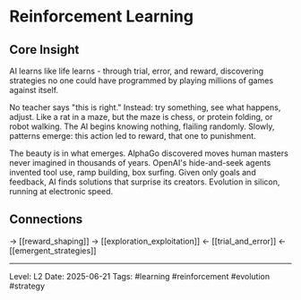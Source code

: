 # Reinforcement Learning

## Core Insight
AI learns like life learns - through trial, error, and reward, discovering strategies no one could have programmed by playing millions of games against itself.

No teacher says "this is right." Instead: try something, see what happens, adjust. Like a rat in a maze, but the maze is chess, or protein folding, or robot walking. The AI begins knowing nothing, flailing randomly. Slowly, patterns emerge: this action led to reward, that one to punishment.

The beauty is in what emerges. AlphaGo discovered moves human masters never imagined in thousands of years. OpenAI's hide-and-seek agents invented tool use, ramp building, box surfing. Given only goals and feedback, AI finds solutions that surprise its creators. Evolution in silicon, running at electronic speed.

## Connections
→ [[reward_shaping]]
→ [[exploration_exploitation]]
← [[trial_and_error]]
← [[emergent_strategies]]

---
Level: L2
Date: 2025-06-21
Tags: #learning #reinforcement #evolution #strategy